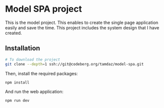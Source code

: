 # Model SPA project

This is the model project. This enables to create the single page application easily and save the time.
This project includes the system design that I have created.

## Installation

```sh
# To download the project
git clone --depth=1 ssh://git@codeberg.org/tamdaz/model-spa.git
```

Then, install the required packages:

```sh
npm install
```

And run the web application:

```sh
npm run dev
```